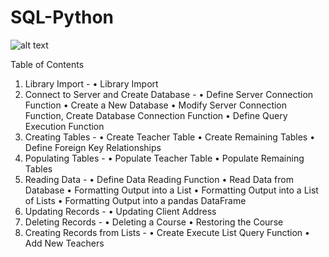 # SQL-Python

![alt text](https://github.com/prashikpatil221/SQL-Python/blob/main/ERD%20(1).jpg)



Table of Contents
1. Library Import - 
•	 Library Import
2. Connect to Server and Create Database - 
•	 Define Server Connection Function
•	 Create a New Database
•	 Modify Server Connection Function, Create Database Connection Function
•	 Define Query Execution Function
3. Creating Tables - 
•	 Create Teacher Table
•	 Create Remaining Tables
•	 Define Foreign Key Relationships
4. Populating Tables - 
•	 Populate Teacher Table
•	 Populate Remaining Tables
5. Reading Data - 
•	 Define Data Reading Function
•	 Read Data from Database
•	 Formatting Output into a List
•	Formatting Output into a List of Lists
•	Formatting Output into a pandas DataFrame
6. Updating Records - 
•	Updating Client Address
7. Deleting Records - 
•	Deleting a Course
•	Restoring the Course
8. Creating Records from Lists - 
•	Create Execute List Query Function
•	Add New Teachers
